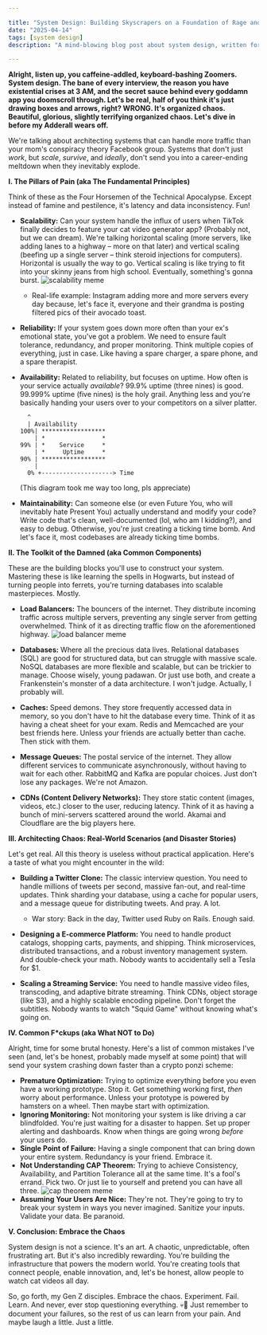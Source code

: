 ```yaml
---

title: "System Design: Building Skyscrapers on a Foundation of Rage and Duct Tape"
date: "2025-04-14"
tags: [system design]
description: "A mind-blowing blog post about system design, written for chaotic Gen Z engineers. Prepare to question everything you thought you knew."

---
```


**Alright, listen up, you caffeine-addled, keyboard-bashing Zoomers. System design. The bane of every interview, the reason you have existential crises at 3 AM, and the secret sauce behind every goddamn app you doomscroll through. Let's be real, half of you think it's just drawing boxes and arrows, right? WRONG. It's organized chaos. Beautiful, glorious, slightly terrifying organized chaos. Let's dive in before my Adderall wears off.**

We're talking about architecting systems that can handle more traffic than your mom's conspiracy theory Facebook group. Systems that don't just *work*, but *scale*, *survive*, and *ideally*, don't send you into a career-ending meltdown when they inevitably explode.

**I. The Pillars of Pain (aka The Fundamental Principles)**

Think of these as the Four Horsemen of the Technical Apocalypse. Except instead of famine and pestilence, it's latency and data inconsistency. Fun!

*   **Scalability:** Can your system handle the influx of users when TikTok finally decides to feature your cat video generator app? (Probably not, but we can dream). We're talking horizontal scaling (more servers, like adding lanes to a highway – more on that later) and vertical scaling (beefing up a single server – think steroid injections for computers). Horizontal is usually the way to go. Vertical scaling is like trying to fit into your skinny jeans from high school. Eventually, something's gonna burst.
    ![scalability meme](https://i.imgflip.com/681m4q.jpg)

    *   Real-life example: Instagram adding more and more servers every day because, let's face it, everyone and their grandma is posting filtered pics of their avocado toast.

*   **Reliability:** If your system goes down more often than your ex's emotional state, you've got a problem. We need to ensure fault tolerance, redundancy, and proper monitoring. Think multiple copies of everything, just in case. Like having a spare charger, a spare phone, and a spare therapist.

*   **Availability:** Related to reliability, but focuses on uptime. How often is your service actually *available*? 99.9% uptime (three nines) is good. 99.999% uptime (five nines) is the holy grail. Anything less and you're basically handing your users over to your competitors on a silver platter.
    ```ascii
      ^
      | Availability
    100%| ******************
        | *                *
    99% | *    Service     *
        | *     Uptime     *
    90% | ******************
        |
      0% +--------------------> Time
    ```
    (This diagram took me way too long, pls appreciate)

*   **Maintainability:** Can someone else (or even Future You, who will inevitably hate Present You) actually understand and modify your code? Write code that's clean, well-documented (lol, who am I kidding?), and easy to debug. Otherwise, you're just creating a ticking time bomb. And let's face it, most codebases are already ticking time bombs.

**II. The Toolkit of the Damned (aka Common Components)**

These are the building blocks you'll use to construct your system. Mastering these is like learning the spells in Hogwarts, but instead of turning people into ferrets, you're turning databases into scalable masterpieces. Mostly.

*   **Load Balancers:** The bouncers of the internet. They distribute incoming traffic across multiple servers, preventing any single server from getting overwhelmed. Think of it as directing traffic flow on the aforementioned highway.
    ![load balancer meme](https://i.kym-cdn.com/photos/images/newsfeed/001/478/629/a5c.png)

*   **Databases:** Where all the precious data lives. Relational databases (SQL) are good for structured data, but can struggle with massive scale. NoSQL databases are more flexible and scalable, but can be trickier to manage. Choose wisely, young padawan. Or just use both, and create a Frankenstein's monster of a data architecture. I won't judge. Actually, I probably will.

*   **Caches:** Speed demons. They store frequently accessed data in memory, so you don't have to hit the database every time. Think of it as having a cheat sheet for your exam. Redis and Memcached are your best friends here. Unless your friends are actually better than cache. Then stick with them.

*   **Message Queues:** The postal service of the internet. They allow different services to communicate asynchronously, without having to wait for each other. RabbitMQ and Kafka are popular choices. Just don't lose any packages. We're not Amazon.

*   **CDNs (Content Delivery Networks):** They store static content (images, videos, etc.) closer to the user, reducing latency. Think of it as having a bunch of mini-servers scattered around the world. Akamai and Cloudflare are the big players here.

**III. Architecting Chaos: Real-World Scenarios (and Disaster Stories)**

Let's get real. All this theory is useless without practical application. Here's a taste of what you might encounter in the wild:

*   **Building a Twitter Clone:** The classic interview question. You need to handle millions of tweets per second, massive fan-out, and real-time updates. Think sharding your database, using a cache for popular users, and a message queue for distributing tweets. And pray. A lot.
    *   War story: Back in the day, Twitter used Ruby on Rails. Enough said.

*   **Designing a E-commerce Platform:** You need to handle product catalogs, shopping carts, payments, and shipping. Think microservices, distributed transactions, and a robust inventory management system. And double-check your math. Nobody wants to accidentally sell a Tesla for $1.

*   **Scaling a Streaming Service:** You need to handle massive video files, transcoding, and adaptive bitrate streaming. Think CDNs, object storage (like S3), and a highly scalable encoding pipeline. Don't forget the subtitles. Nobody wants to watch "Squid Game" without knowing what's going on.

**IV. Common F\*ckups (aka What NOT to Do)**

Alright, time for some brutal honesty. Here's a list of common mistakes I've seen (and, let's be honest, probably made myself at some point) that will send your system crashing down faster than a crypto ponzi scheme:

*   **Premature Optimization:** Trying to optimize everything before you even have a working prototype. Stop it. Get something working first, *then* worry about performance. Unless your prototype is powered by hamsters on a wheel. Then maybe start with optimization.
*   **Ignoring Monitoring:** Not monitoring your system is like driving a car blindfolded. You're just waiting for a disaster to happen. Set up proper alerting and dashboards. Know when things are going wrong *before* your users do.
*   **Single Point of Failure:** Having a single component that can bring down your entire system. Redundancy is your friend. Embrace it.
*   **Not Understanding CAP Theorem:** Trying to achieve Consistency, Availability, and Partition Tolerance all at the same time. It's a fool's errand. Pick two. Or just lie to yourself and pretend you can have all three.
    ![cap theorem meme](https://miro.medium.com/v1/resize:fit:480/format:webp/1*fNqA3N-iY8W6f4wXnB8H9g.png)
*   **Assuming Your Users Are Nice:** They're not. They're going to try to break your system in ways you never imagined. Sanitize your inputs. Validate your data. Be paranoid.

**V. Conclusion: Embrace the Chaos**

System design is not a science. It's an art. A chaotic, unpredictable, often frustrating art. But it's also incredibly rewarding. You're building the infrastructure that powers the modern world. You're creating tools that connect people, enable innovation, and, let's be honest, allow people to watch cat videos all day.

So, go forth, my Gen Z disciples. Embrace the chaos. Experiment. Fail. Learn. And never, ever stop questioning everything. 💀🙏
Just remember to document your failures, so the rest of us can learn from your pain. And maybe laugh a little. Just a little.

